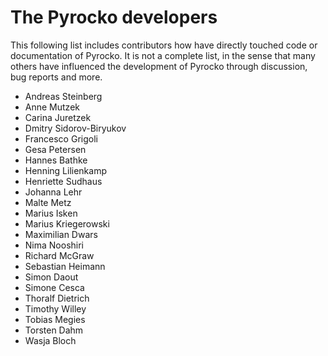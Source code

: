 # The Pyrocko developers

This following list includes contributors how have directly touched code or documentation of Pyrocko. 
It is not a complete list, in the sense that many others have influenced the development of Pyrocko through discussion, bug reports and more.

* Andreas Steinberg
* Anne Mutzek
* Carina Juretzek
* Dmitry Sidorov-Biryukov
* Francesco Grigoli
* Gesa Petersen
* Hannes Bathke
* Henning Lilienkamp
* Henriette Sudhaus
* Johanna Lehr
* Malte Metz
* Marius Isken
* Marius Kriegerowski
* Maximilian Dwars
* Nima Nooshiri
* Richard McGraw
* Sebastian Heimann
* Simon Daout
* Simone Cesca
* Thoralf Dietrich
* Timothy Willey
* Tobias Megies
* Torsten Dahm
* Wasja Bloch

